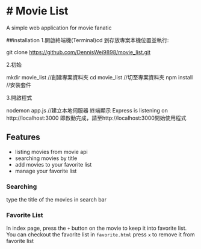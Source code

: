 # # Movie List
A simple web application for movie fanatic

##installation
1.開啟終端機(Terminal)cd 到存放專案本機位置並執行:

git clone https://github.com/DennisWei9898/movie_list.git

2.初始

mkdir movie_list   //創建專案資料夾
cd movie_list  //切至專案資料夾
npm install  //安裝套件

3.開啟程式

nodemon app.js  //建立本地伺服器
終端顯示 Express is listening on http://localhost:3000
即啟動完成，請至http://localhost:3000開始使用程式


## Features
- listing movies from movie api
- searching movies by title
- add movies to your favorite list
- manage your favorite list

### Searching
type the title of the movies in search bar
### Favorite List
In index page, press the `+` button on the movie to keep it into favorite list.
You can checkout the favorite list in `favorite.html`
press `x` to remove it from favorite list

